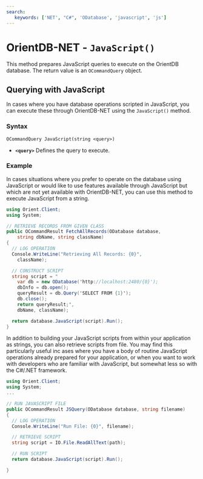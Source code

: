 ```yaml
---
search:
   keywords: ['NET', "C#", 'ODatabase', 'javascript', 'js']
---
```


# OrientDB-NET - `JavaScript()`

This method prepares JavaScript queries to execute on the OrientDB database.  The return value is an `OCommandQuery` object.

## Querying with JavaScript

In cases where you have database operations scripted in JavaScript, you can execute these through OrientDB-NET using the `JavaScript()` method.

### Syntax

```
OCommandQuery JavaScript(string <query>)
```

- **`<query>`** Defines the query to execute.

### Example

In cases situations where you prefer to operate on the database using JavaScript or would like to use features available through JavaScript but which are not yet available with OrientDB-NET, you can use this method to execute JavaScript from a string.

```csharp
using Orient.Client;
using System;

// RETRIEVE RECORDS FROM GIVEN CLASS
public OCommandResult FetchAllRecords(ODatabase database,
    string dbName, string className)
{
  // LOG OPERATION
  Console.WriteLine("Retrieving All Records: {0}",
    className);

  // CONSTRUCT SCRIPT
  string script = "
    var db = new ODatabase('http://localhost:2480/{0}');
    dbInfo = db.open();
    queryResult = db.Query('SELECT FROM {1}');
    db.close();
    return queryResult;",
    dbName, className);

  return database.JavaScript(script).Run();
}
```

In addition to building your JavaScript scripts from within your application as strings, you can also retrieve scripts from file.  You may find this particularly useful inc ases where you have a body of routine JavaScript operations already prepared for your application, or when you want to work with developers who are familiar with JavaScript, but somewhat less so with the C#/.NET framework.

```csharp
using Orient.Client;
using System;
...

// RUN JAVASCRIPT FILE
public OCommandResult JSQuery(ODatabase database, string filename)
{
  // LOG OPERATION
  Console.WriteLine("Run File: {0}", filename);

  // RETRIEVE SCRIPT
  string script = IO.File.ReadAllText(path);

  // RUN SCRIPT
  return database.JavaScript(script).Run();

}
```
